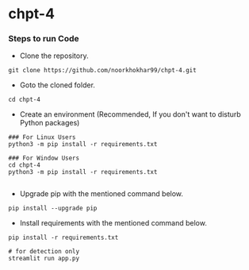 # chpt-4


### Steps to run Code
- Clone the repository.
```
git clone https://github.com/noorkhokhar99/chpt-4.git
```
- Goto the cloned folder.
```
cd chpt-4
```
- Create an  environment (Recommended, If you don't want to disturb Python packages)
```
### For Linux Users
python3 -m pip install -r requirements.txt

### For Window Users
cd chpt-4
python3 -m pip install -r requirements.txt


```
- Upgrade pip with the mentioned command below.
```
pip install --upgrade pip
```
- Install requirements with the mentioned command below.
```
pip install -r requirements.txt
```

```
# for detection only
streamlit run app.py
```





